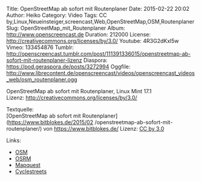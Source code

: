 Title: OpenStreetMap ab sofort mit Routenplaner
Date: 2015-02-22 20:02
Author: Heiko
Category: Video
Tags: CC by,Linux,Neueinsteiger,screencast,Web,OpenStreetMap,OSM,Routenplaner
Slug: OpenStreetMap_mit_Routenplaner
Album: http://www.openscreencast.de
Duration: 212000
License: http://creativecommons.org/licenses/by/3.0/
Youtube: 4R3G2dKxl5w
Vimeo: 133454876
Tumblr: http://openscreencast.tumblr.com/post/111391336015/openstreetmap-ab-sofort-mit-routenplaner-lizenz
Diaspora: https://pod.geraspora.de/posts/3272994
Oggfile: http://www.librecontent.de/openscreencast/videos/openscreencast_videos_web/osm_routenplaner.ogg

OpenStreetMap ab sofort mit Routenplaner, Linux Mint 17.1  
Lizenz: <http://creativecommons.org/licenses/by/3.0/>  
  
Textquelle:  
[OpenStreetMap ab sofort mit Routenplaner](https://www.bitblokes.de/2015/02
/openstreetmap-ab-sofort-mit-routenplaner/) von <https://www.bitblokes.de/>
Lizenz: [CC by 3.0](http://creativecommons.org/licenses/by/3.0/)

Links:

  * [OSM](http://www.openstreetmap.org/ "Link zu openstreetmap.org" )
  * [OSRM](http://map.project-osrm.org/ "Link zu map.project-osrm.org/" )
  * [Mapquest](http://open.mapquest.de/ "Link zu open.mapquest.de/" )
  * [Cyclestreets](http://www.cyclestreets.net/ "Link zu cyclestreets.net" )


